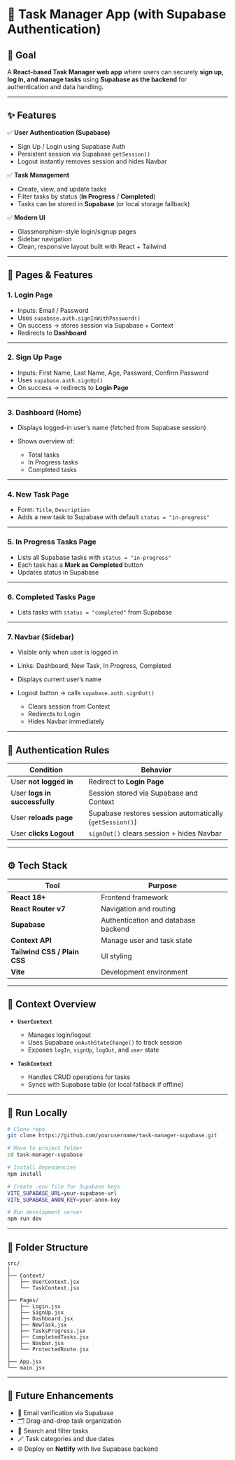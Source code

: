 # 🧭 Task Manager App (with Supabase Authentication)

## 🎯 Goal

A **React-based Task Manager web app** where users can securely **sign up, log in, and manage tasks** using **Supabase as the backend** for authentication and data handling.

---

## ✨ Features

✅ **User Authentication (Supabase)**

* Sign Up / Login using Supabase Auth
* Persistent session via Supabase `getSession()`
* Logout instantly removes session and hides Navbar

✅ **Task Management**

* Create, view, and update tasks
* Filter tasks by status (**In Progress** / **Completed**)
* Tasks can be stored in **Supabase** (or local storage fallback)

✅ **Modern UI**

* Glassmorphism-style login/signup pages
* Sidebar navigation
* Clean, responsive layout built with React + Tailwind

---

## 📄 Pages & Features

### 1. **Login Page**

* Inputs: Email / Password
* Uses `supabase.auth.signInWithPassword()`
* On success → stores session via Supabase + Context
* Redirects to **Dashboard**

---

### 2. **Sign Up Page**

* Inputs: First Name, Last Name, Age, Password, Confirm Password
* Uses `supabase.auth.signUp()`
* On success → redirects to **Login Page**

---

### 3. **Dashboard (Home)**

* Displays logged-in user’s name (fetched from Supabase session)
* Shows overview of:

  * Total tasks
  * In Progress tasks
  * Completed tasks

---

### 4. **New Task Page**

* Form: `Title`, `Description`
* Adds a new task to Supabase with default `status = "in-progress"`

---

### 5. **In Progress Tasks Page**

* Lists all Supabase tasks with `status = "in-progress"`
* Each task has a **Mark as Completed** button
* Updates status in Supabase

---

### 6. **Completed Tasks Page**

* Lists tasks with `status = "completed"` from Supabase

---

### 7. **Navbar (Sidebar)**

* Visible only when user is logged in
* Links: Dashboard, New Task, In Progress, Completed
* Displays current user’s name
* Logout button → calls `supabase.auth.signOut()`

  * Clears session from Context
  * Redirects to Login
  * Hides Navbar immediately

---

## 🔐 Authentication Rules

| Condition                     | Behavior                                                 |
| ----------------------------- | -------------------------------------------------------- |
| User **not logged in**        | Redirect to **Login Page**                               |
| User **logs in successfully** | Session stored via Supabase and Context                  |
| User **reloads page**         | Supabase restores session automatically (`getSession()`) |
| User **clicks Logout**        | `signOut()` clears session + hides Navbar                |

---

## ⚙️ Tech Stack

| Tool                         | Purpose                             |
| ---------------------------- | ----------------------------------- |
| **React 18+**                | Frontend framework                  |
| **React Router v7**          | Navigation and routing              |
| **Supabase**                 | Authentication and database backend |
| **Context API**              | Manage user and task state          |
| **Tailwind CSS / Plain CSS** | UI styling                          |
| **Vite**                     | Development environment             |

---

## 📁 Context Overview

* **`UserContext`**

  * Manages login/logout
  * Uses Supabase `onAuthStateChange()` to track session
  * Exposes `logIn`, `signUp`, `logOut`, and `user` state

* **`TaskContext`**

  * Handles CRUD operations for tasks
  * Syncs with Supabase table (or local fallback if offline)

---

## 🚀 Run Locally

```bash
# Clone repo
git clone https://github.com/yourusername/task-manager-supabase.git

# Move to project folder
cd task-manager-supabase

# Install dependencies
npm install

# Create .env file for Supabase keys
VITE_SUPABASE_URL=your-supabase-url
VITE_SUPABASE_ANON_KEY=your-anon-key

# Run development server
npm run dev
```

---

## 🧩 Folder Structure

```
src/
│
├── Context/
│   ├── UserContext.jsx
│   └── TaskContext.jsx
│
├── Pages/
│   ├── Login.jsx
│   ├── SignUp.jsx
│   ├── Dashboard.jsx
│   ├── NewTask.jsx
│   ├── TasksProgress.jsx
│   ├── CompletedTasks.jsx
│   ├── Navbar.jsx
│   └── ProtectedRoute.jsx
│
├── App.jsx
└── main.jsx
```

---

## 🧠 Future Enhancements

* 🔐 Email verification via Supabase
* 🗂️ Drag-and-drop task organization
* 🧭 Search and filter tasks
* 🪄 Task categories and due dates
* 🌐 Deploy on **Netlify** with live Supabase backend
